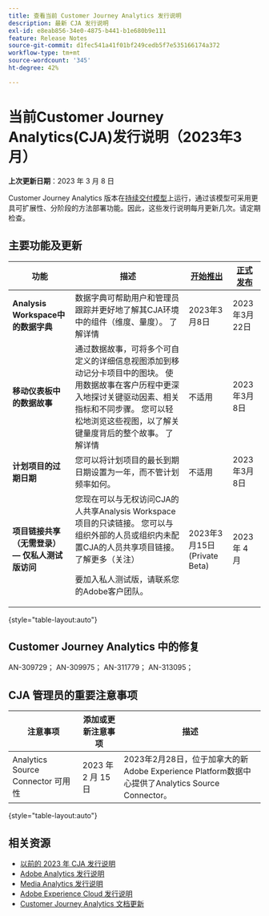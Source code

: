 ```yaml
---
title: 查看当前 Customer Journey Analytics 发行说明
description: 最新 CJA 发行说明
exl-id: e8eab856-34e0-4875-b441-b1e680b9e111
feature: Release Notes
source-git-commit: d1fec541a41f01bf249cedb5f7e535166174a372
workflow-type: tm+mt
source-wordcount: '345'
ht-degree: 42%

---
```


# 当前Customer Journey Analytics(CJA)发行说明（2023年3月）

**上次更新日期**：2023 年 3 月 8 日

Customer Journey Analytics 版本在[持续交付模型](releases.md)上运行，通过该模型可采用更具可扩展性、分阶段的方法部署功能。因此，这些发行说明每月更新几次。请定期检查。

## 主要功能及更新

| 功能 | 描述 | [开始推出](/help/release-notes/releases.md) | [正式发布](/help/release-notes/releases.md) |
| ----------- | ---------- | ----- | --- |
| **Analysis Workspace中的数据字典** | 数据字典可帮助用户和管理员跟踪并更好地了解其CJA环境中的组件（维度、量度）。 了解详情 | 2023年3月8日 | 2023年3月22日 |
| **移动仪表板中的数据故事** | 通过数据故事，可将多个可自定义的详细信息视图添加到移动记分卡项目中的图块。 使用数据故事在客户历程中更深入地探讨关键驱动因素、相关指标和不同步骤。 您可以轻松地浏览这些视图，以了解关键量度背后的整个故事。 了解详情 | 不适用 | 2023年3月8日 |
| **计划项目的过期日期** | 您可以将计划项目的最长到期日期设置为一年，而不管计划频率如何。 | 不适用 | 2023年3月8日 |
| **项目链接共享（无需登录） — 仅私人测试版访问** | 您现在可以与无权访问CJA的人共享Analysis Workspace项目的只读链接。 您可以与组织外部的人员或组织内未配置CJA的人员共享项目链接。 了解更多（关注）<p>要加入私人测试版，请联系您的Adobe客户团队。 | 2023年3月15日(Private Beta) | 2023 年 4 月 |

{style="table-layout:auto"}

## Customer Journey Analytics 中的修复

AN-309729； AN-309975； AN-311779； AN-313095；

## CJA 管理员的重要注意事项

| 注意事项 | 添加或更新注意事项 | 描述 |
| --- | --- | --- |
| Analytics Source Connector 可用性 | 2023 年 2 月 15 日 | 2023年2月28日，位于加拿大的新Adobe Experience Platform数据中心提供了Analytics Source Connector。 |

{style="table-layout:auto"}

## 相关资源

* [以前的 2023 年 CJA 发行说明](/help/release-notes/2023.md)
* [Adobe Analytics 发行说明](https://experienceleague.adobe.com/docs/analytics/release-notes/latest.html?lang=zh-Hans)
* [Media Analytics 发行说明](https://experienceleague.adobe.com/docs/media-analytics/using/additional-resources/release-notes.html?lang=zh-Hans)
* [Adobe Experience Cloud 发行说明](https://experienceleague.adobe.com/docs/release-notes/experience-cloud/current.html?lang=zh-Hans)
* [Customer Journey Analytics 文档更新](/help/release-notes/doc-changes.md)
